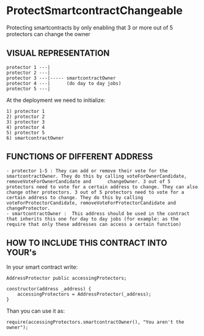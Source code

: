 # ProtectSmartcontractChangeable
Protecting smartcontracts by only enabling that 3 or more out of 5 protectors can change the owner

VISUAL REPRESENTATION
---------------------

    protector 1 ---|
    protector 2 ---|
    protector 3 ---|----- smartcontractOwner 
    protector 4 ---|      (do day to day jobs)
    protector 5 ---|



At the deployment we need to initialize:

    1) protector 1
    2) protector 2
    3) protector 3
    4) protector 4
    5) protector 5
    6) smartcontractOwner

    
FUNCTIONS OF DIFFERENT ADDRESS
------------------------------

    - protector 1-5 : They can add or remove their vote for the smartcontractOwner. They do this by calling voteForOwnerCandidate, removeVoteForOwnerCandidate and      changeOwner. 3 out of 5 protectors need to vote for a certain address to change. They can also change other protectors. 3 out of 5 protectors need to vote for a certain address to change. They do this by calling voteForProtectorCandidate, removeVoteForProtectorCandidate and changeProtector.
    - smartcontractOwner :  This address should be used in the contract that inherits this one for day to day jobs (for example: as the require that only these addresses can access a certain function)
    
    
HOW TO INCLUDE THIS CONTRACT INTO YOUR's
----------------------------------------

In your smart contract write:

    AddressProtector public accessingProtectors;

    constructor(address _address) {
        accessingProtectors = AddressProtector(_address);
    }
    
Than you can use it as: 

    require(accessingProtectors.smartcontractOwner(), "You aren't the owner");
